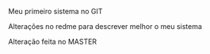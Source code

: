 Meu primeiro sistema no GIT

Alterações no redme para descrever melhor o meu sistema

Alteração feita no MASTER